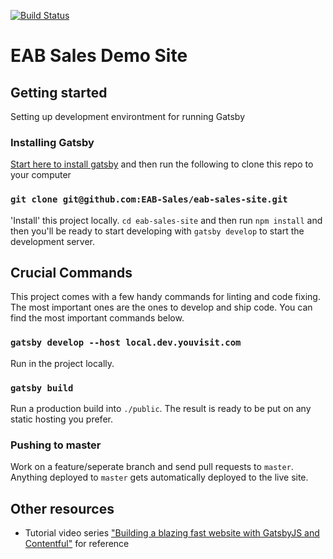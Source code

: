 [![Build Status](https://travis-ci.com/EAB-Sales/eab-sales-site.svg?branch=main)](https://travis-ci.com/EAB-Sales/eab-sales-site)

# EAB Sales Demo Site

## Getting started

Setting up development environtment for running Gatsby


### Installing Gatsby

[Start here to install gatsby](https://www.gatsbyjs.com/tutorial/part-zero/) and then run the following to clone this repo to your computer

### `git clone git@github.com:EAB-Sales/eab-sales-site.git`

'Install' this project locally. `cd eab-sales-site` and then run `npm install` and then you'll be ready to start developing with `gatsby develop` to start the development server.


## Crucial Commands

This project comes with a few handy commands for linting and code fixing. The most important ones are the ones to develop and ship code. You can find the most important commands below.

### `gatsby develop --host local.dev.youvisit.com`

Run in the project locally.

### `gatsby build`

Run a production build into `./public`. The result is ready to be put on any static hosting you prefer.


### Pushing to master
Work on a feature/seperate branch and send pull requests to `master`. Anything deployed to `master` gets automatically deployed to the live site.

## Other resources

- Tutorial video series ["Building a blazing fast website with GatsbyJS and Contentful"](https://www.youtube.com/watch?v=Ek4o40w1tH4&list=PL8KiuH6vpACV-F7jXribe4YveGBhBeG9A) for reference